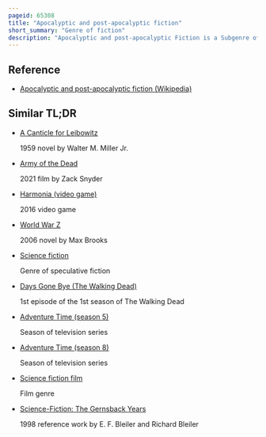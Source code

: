 ```yaml
---
pageid: 65308
title: "Apocalyptic and post-apocalyptic fiction"
short_summary: "Genre of fiction"
description: "Apocalyptic and post-apocalyptic Fiction is a Subgenre of Science Fiction where the Earth's Civilization is collapsed or has collapsed. The apocalypse Event may be climatic, such as runaway Climate Change ; astronomical, such as an impact Event ; destructive, such as nuclear Holocaust or Resource Depletion ; medical, such as a Pandemic, whether natural or human-caused ; End Time, such as the last Judgment, Second Coming or Ragnarök ; or any other Scenario in which the Outcome is apocalyptic, such as a Zombie Apocalypse, cybernetic Revolt, technological Singularity, Dysgenics or alien Invasion."
---
```


## Reference

- [Apocalyptic and post-apocalyptic fiction (Wikipedia)](https://en.wikipedia.org/?curid=65308)

## Similar TL;DR

- [A Canticle for Leibowitz](/tldr/en/a-canticle-for-leibowitz)

  1959 novel by Walter M. Miller Jr.

- [Army of the Dead](/tldr/en/army-of-the-dead)

  2021 film by Zack Snyder

- [Harmonia (video game)](/tldr/en/harmonia-video-game)

  2016 video game

- [World War Z](/tldr/en/world-war-z)

  2006 novel by Max Brooks

- [Science fiction](/tldr/en/science-fiction)

  Genre of speculative fiction

- [Days Gone Bye (The Walking Dead)](/tldr/en/days-gone-bye-the-walking-dead)

  1st episode of the 1st season of The Walking Dead

- [Adventure Time (season 5)](/tldr/en/adventure-time-season-5)

  Season of television series

- [Adventure Time (season 8)](/tldr/en/adventure-time-season-8)

  Season of television series

- [Science fiction film](/tldr/en/science-fiction-film)

  Film genre

- [Science-Fiction: The Gernsback Years](/tldr/en/science-fiction-the-gernsback-years)

  1998 reference work by E. F. Bleiler and Richard Bleiler
